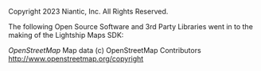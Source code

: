 Copyright 2023 Niantic, Inc. All Rights Reserved.

The following Open Source Software and 3rd Party Libraries went in to the making of the Lightship Maps SDK:

*OpenStreetMap*
Map data (c) OpenStreetMap Contributors
http://www.openstreetmap.org/copyright
